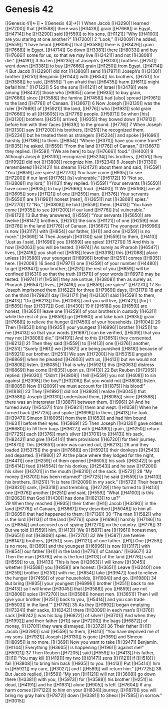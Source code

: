 # Genesis 42
[[Genesis 41|←]] • [[Genesis 43|→]]
1 When Jacob [[H3290]] learned [[H7200]] that [[H3588]] there was [[H3426]] grain [[H7668]] in Egypt, [[H4714]] he [[H3290]] said [[H559]] to his sons, [[H1121]] “Why [[H4100]] are you staring at one another?” [[H7200]] 
2 “Look,” [[H2009]] he added, [[H559]] “I have heard [[H8085]] that [[H3588]] there is [[H3426]] grain [[H7668]] in Egypt. [[H4714]] Go down [[H3381]] there [[H8033]] and buy [[H7666]] some for us,  so that we may live [[H2421]] and not [[H3808]] die.” [[H4191]] 
3 So ten [[H6235]] of Joseph’s [[H3130]] brothers [[H251]] went down [[H3381]] to buy [[H7666]] grain [[H1250]] from Egypt. [[H4714]] 
4 But Jacob [[H3290]] did not [[H3808]] send [[H7971]] Joseph’s [[H3130]] brother [[H251]] Benjamin [[H1144]] with [[H854]] his brothers, [[H251]] for [[H3588]] he said, [[H559]] “I am afraid that [[H6435]] harm [[H611]] might befall him.” [[H7122]] 
5 So the sons [[H1121]] of Israel [[H3478]] were among [[H8432]] those who [[H935]] came [[H935]] to buy grain, [[H7666]] since [[H3588]] the famine [[H7458]] had [also] spread [[H1961]] to the land [[H776]] of Canaan. [[H3667]] 
6 Now Joseph [[H3130]] was the ruler [[H7989]] of [[H5921]] the land, [[H776]] who [[H1931]] sold grain [[H7666]] to all [[H3605]] its [[H776]] people. [[H5971]] So when [his] [[H3130]] brothers [[H251]] arrived, [[H935]] they bowed down [[H7812]] before him  with their faces [[H639]] to the ground. [[H776]] 
7 When Joseph [[H3130]] saw [[H7200]] his brothers, [[H251]] he recognized them, [[H5234]] but he treated them as strangers [[H5234]] and spoke [[H1696]] harshly [[H7186]] to them. [[H854]] “Where [[H370]] have you come from?” [[H935]] he asked. [[H559]] “From the land [[H776]] of Canaan,” [[H3667]] they replied. [[H559]] “[We are here] to buy [[H7666]] food.” [[H400]] 
8 Although Joseph [[H3130]] recognized [[H5234]] his brothers, [[H251]] they [[H1992]] did not [[H3808]] recognize him. [[H5234]] 
9 Joseph [[H3130]] remembered [[H2142]] his dreams [[H2472]] about them  and said, [[H559]] “You [[H859]] are spies! [[H7270]] You have come [[H935]] to see [[H7200]] if our land [[H776]] [is] vulnerable.” [[H6172]] 
10 “Not so, [[H3808]] my lord,” [[H113]] they replied. [[H559]] “Your servants [[H5650]] have come [[H935]] to buy [[H7666]] food. [[H400]] 
11 We [[H5168]] are all [[H3605]] sons [[H1121]] of one [[H259]] man. [[H376]] Your servants [[H5650]] are [[H1961]] honest [men], [[H3651]] not [[H3808]] spies.” [[H7270]] 
12 “No,” [[H3808]] he told [[H559]] them. [[H413]] “You have come [[H935]] to see [[H7200]] if our land [[H776]] [is] vulnerable.” [[H6172]] 
13 But they answered, [[H559]] “Your servants [[H5650]] are twelve [[H8147]] brothers, [[H251]] the sons [[H1121]] of one [[H259]] man [[H376]] in the land [[H776]] of Canaan. [[H3667]] The youngest [[H6996]] is now [[H3117]] with [[H854]] our father, [[H1]] and one [[H259]] is no more.” [[H369]] 
14 Then Joseph [[H3130]] said [[H559]] to them, [[H413]] “Just as I said, [[H1696]] you [[H859]] are spies! [[H7270]] 
15 And this is how [[H2063]] you will be tested: [[H974]] As surely as Pharaoh [[H6547]] lives, [[H2416]] you shall not [[H518]] leave [[H3318]] this [[H2088]] place unless [[H3588]] your youngest [[H6996]] brother [[H251]] comes [[H935]] here. [[H2008]] 
16 Send [[H7971]] one [[H259]] of your number [[H4480]] to get [[H3947]] your brother; [[H251]] the rest of you [[H859]] will be confined [[H631]] so that the truth [[H571]] of your words [[H1697]] may be tested. [[H974]] If [[H518]] they are untrue, [[H3808]] then as surely as Pharaoh [[H6547]] lives, [[H2416]] you [[H859]] are spies!” [[H7270]] 
17 So Joseph imprisoned them [[H622]] for three [[H7969]] days, [[H3117]] 
18 and on the third [[H7992]] day [[H3117]] [he] [[H3130]] said [[H559]] to them, [[H413]] “Do [[H6213]] this [[H2063]] and you will live, [[H2421]] [for] I [[H589]] fear [[H3372]] God. [[H430]] 
19 If [[H518]] you [[H859]] are honest, [[H3651]] leave one [[H259]] of your brothers in custody [[H631]] while the rest of you [[H859]] go [[H1980]] and take back [[H935]] grain [[H7668]] to relieve the hunger [[H7459]] of your households. [[H1004]] 
20 Then [[H853]] bring [[H935]] your youngest [[H6996]] brother [[H251]] to me [[H413]] so that your words [[H1697]] can be verified, [[H539]] that you may not [[H3808]] die.” [[H4191]] And to this [[H3651]] they consented. [[H6213]] 
21 Then they said [[H559]] to [[H413]] one [[H376]] another, [[H251]] “Surely [[H61]] we [[H587]] are being punished [[H818]] because of [[H5921]] our brother. [[H251]] We saw [[H7200]] his [[H5315]] anguish [[H6869]] when he pleaded [[H2603]] with us, [[H413]] but we would not [[H3808]] listen. [[H8085]] That is why [[H5921]] this [[H2063]] distress [[H6869]] has come [[H935]] upon us. [[H413]] 
22 But Reuben [[H7205]] replied: [[H6030]] “Didn’t [[H3808]] I tell [[H559]] you not [[H408]] to sin against [[H2398]] the boy? [[H3206]] But you would not [[H3808]] listen. [[H8085]] Now [[H2009]] we must account for [[H1875]] his blood!” [[H1818]] 
23 They [[H1992]] did not [[H3808]] realize [[H3045]] that [[H3588]] Joseph [[H3130]] understood them, [[H8085]] since [[H3588]] there was an interpreter [[H3887]] between them. [[H996]] 
24 And he turned away [[H5437]] from [[H5921]] them and wept. [[H1058]] When he turned back [[H7725]] and spoke [[H1696]] to them, [[H413]] he took [[H3947]] Simeon [[H8095]] from them [[H853]] and had him bound [[H631]] before their eyes. [[H5869]] 
25 Then Joseph [[H3130]] gave orders [[H6680]] to fill their bags [[H3627]] with [[H4390]] grain, [[H1250]] return [[H7725]] each [[H376]] man’s silver [[H3701]] to [[H413]] his sack, [[H8242]] and give [[H5414]] them provisions [[H6720]] for their journey. [[H1870]] This [[H3651]] order was carried out, [[H6213]] 
26 and they loaded [[H5375]] the grain [[H7668]] on [[H5921]] their donkeys [[H2543]] and departed. [[H1980]] 
27 At the place where they lodged for the night, [[H4411]] one [[H259]] of them opened [[H6605]] his sack [[H8242]] to get [[H5414]] feed [[H4554]] for his donkey, [[H2543]] and he saw [[H7200]] his silver [[H3701]] in the mouth [[H6310]] of the sack. [[H572]] 
28 “My money [[H3701]] has been returned!” [[H7725]] he said [[H559]] to [[H413]] his brothers. [[H251]] “It is here [[H2009]] in my sack.” [[H572]] Their hearts [[H3820]] sank, [[H3318]] and trembling, [[H2729]] they turned to [[H413]] one [[H376]] another [[H251]] and said, [[H559]] “What [[H4100]] is this [[H2063]] that God [[H430]] has done [[H6213]] to us?”  
29 When they reached [[H935]] their father [[H1]] Jacob [[H3290]] in the land [[H776]] of Canaan, [[H3667]] they described [[H5046]] to  him all [[H3605]] that had happened to them: [[H7136]] 
30 “The man [[H582]] who is the lord [[H113]] of the land [[H776]] spoke [[H1696]] harshly [[H7186]] to us [[H854]] and accused us of spying [[H7270]] on the country. [[H776]] 
31 But we told [[H559]] him, [[H413]] ‘We [[H587]] are [[H1961]] honest men, [[H3651]] not [[H3808]] spies. [[H7270]] 
32 We [[H587]] are twelve [[H8147]] brothers, [[H251]] sons [[H1121]] of one father. [[H1]] One [[H259]] is no more, [[H369]] and the youngest [[H6996]] is now [[H3117]] with [[H854]] our father [[H1]] in the land [[H776]] of Canaan.’ [[H3667]] 
33 Then the man [[H376]] who is the lord [[H113]] of the land [[H776]] said [[H559]] to us, [[H413]] ‘This is how [[H2063]] I will know [[H3045]] whether [[H3588]] you [[H859]] are honest: [[H3651]] Leave [[H3240]] one [[H259]] brother [[H251]] with me, [[H854]] take [[H3947]] food to relieve the hunger [[H7459]] of your households, [[H1004]] and go. [[H1980]] 
34 But bring [[H935]] your youngest [[H6996]] brother [[H251]] back to me [[H413]] so I will know [[H3045]] that [[H3588]] you [[H859]] are not [[H3808]] spies [[H7270]] but [[H3588]] honest men. [[H3651]] Then I will give your brother [[H251]] back to you, [[H5414]] and you can trade [[H5503]] in the land.’” [[H776]] 
35 As they [[H1992]] began emptying [[H7324]] their sacks, [[H8242]] there [[H2009]] in each man’s [[H376]] sack [[H8242]] was his bag [[H6872]] of silver! [[H3701]] And when they [[H1992]] and their father [[H1]] saw [[H7200]] the bags [[H6872]] of money, [[H3701]] they were dismayed. [[H3372]] 
36 Their father [[H1]] Jacob [[H3290]] said [[H559]] to them, [[H413]] “You have deprived me of my sons. [[H7921]] Joseph [[H3130]] is gone [[H369]] and Simeon [[H8095]] is no more. [[H369]] Now you want to take [[H3947]] Benjamin. [[H1144]] Everything [[H3605]] is happening [[H1961]] against me!” [[H5921]] 
37 Then Reuben [[H7205]] said [[H559]] to [[H413]] his father, [[H1]] “You may kill [[H4191]] my two [[H8147]] sons [[H1121]] if [[H518]] I fail [[H3808]] to bring him back [[H935]] to you. [[H413]] Put [[H5414]] him in [[H5921]] my care, [[H3027]] and I [[H589]] will return him.” [[H7725]] 
38 But Jacob replied, [[H559]] “My son [[H1121]] will not [[H3808]] go down there [[H3381]] with you, [[H5973]] for [[H3588]] his brother [[H251]] is dead, [[H4191]] and he [[H1931]] alone [[H905]] is left. [[H7604]] If any harm comes [[H7122]] to him on your [[H834]] journey, [[H1870]] you will bring my gray hairs [[H7872]] down [[H3381]] to Sheol [[H7585]] in sorrow.” [[H3015]] 
